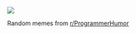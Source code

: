 ![](https://preview.redd.it/dgiya67e1paf1.png?width=640&crop=smart&auto=webp&s=c5aa4690afa1f073228a76d52cd0de0b00bb7096)

 Random memes from [r/ProgrammerHumor](https://www.reddit.com/r/ProgrammerHumor/)
